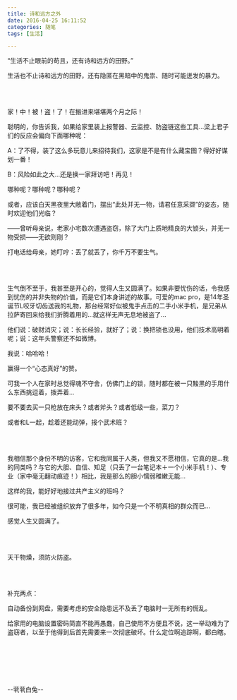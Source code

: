 ```yaml
---
title: 诗和远方之外
date: 2016-04-25 16:11:52
categories: 随笔
tags: [生活]

---
```

“生活不止眼前的苟且，还有诗和远方的田野。”

生活也不止诗和远方的田野，还有隐匿在黑暗中的鬼祟、随时可能迸发的暴力。

<br /><br />

家！中！被！盗！了！在搬进来堪堪两个月之际！

聪明的，你告诉我，如果给家里装上报警器、云监控、防盗链这些工具...梁上君子们的反应会偏向下面哪种呢：

A：了不得，装了这么多玩意儿来招待我们，这家是不是有什么藏宝图？得好好谋划一番！

B：风险如此之大...还是换一家拜访吧！再见！

哪种呢？哪种呢？哪种呢？

或者，应该白天黑夜里大敞着门，摆出“此处并无一物，请君任意采撷”的姿态，随时欢迎他们光临？

——曾听母亲说，老家小宅数次遭遇盗窃，除了大门上质地精良的大锁头，并无一物受损——无欲则刚？

打电话给母亲，她叮咛：丢了就丢了，你千万不要生气。

<br /><br />

生气倒不至于，我甚至是开心的，觉得人生又圆满了。如果非要忧伤的话，令我感到忧伤的并非失物的价值，而是它们本身讲述的故事。可爱的mac pro，是14年圣诞节L咬牙切齿送我的礼物，那台经常好似被鬼手点击的二手小米手机，是兄弟从拉萨寄回来给我们折腾着用的...就这样无声无息地被盗了...

他们说：破财消灾；说：长长经验，就好了；说：换把锁也没用，他们技术高明着呢；说：这年头警察还不如微博。

我说：哈哈哈！

赢得一个“心态真好”的赞。

可我一个人在家时总觉得魂不守舍，仿佛门上的锁，随时都在被一只黢黑的手用什么东西挑逗着，拨弄着...

要不要去买一只枪放在床头？或者斧头？或者低级一些，菜刀？

或者和L一起，趁着还能动弹，报个武术班？

<br /><br />

我相信那个身份不明的访客，它和我同属于人类，但我又不愿相信，它真的是...我的同类吗？与它的大胆、自信、知足（只丢了一台笔记本＋一个小米手机！）、专业（家中毫无翻动痕迹！）相比，我是那么的胆小懦弱稚嫩无能...

这样的我，能好好地接过共产主义的班吗？

很可能，我已经被组织放弃了很多年，如今只是一个不明真相的群众而已...

感觉人生又圆满了。

<br /><br />

天干物燥，须防火防盗。

<br /><br />

补充两点：

自动备份到网盘，需要考虑的安全隐患远不及丢了电脑时一无所有的慌乱。

给家用的电脑设置密码简直不能再愚蠢，自己使用不方便且不说，这一举动难为了盗窃者，以至于他得到后首先需要来一次彻底破坏。什么定位啊追踪啊，都白瞎。

<br /><br />

<br /><br />

--茕茕白兔--